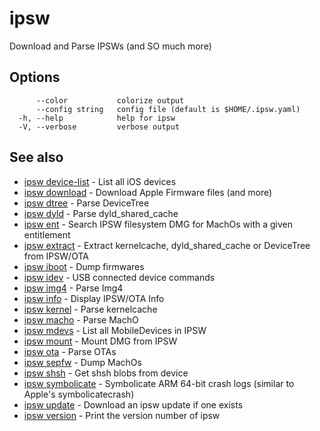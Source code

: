 # ipsw

Download and Parse IPSWs (and SO much more)

## Options

```
      --color           colorize output
      --config string   config file (default is $HOME/.ipsw.yaml)
  -h, --help            help for ipsw
  -V, --verbose         verbose output
```

## See also

* [ipsw device-list](/cmd/ipsw_device-list/)	 - List all iOS devices
* [ipsw download](/cmd/ipsw_download/)	 - Download Apple Firmware files (and more)
* [ipsw dtree](/cmd/ipsw_dtree/)	 - Parse DeviceTree
* [ipsw dyld](/cmd/ipsw_dyld/)	 - Parse dyld_shared_cache
* [ipsw ent](/cmd/ipsw_ent/)	 - Search IPSW filesystem DMG for MachOs with a given entitlement
* [ipsw extract](/cmd/ipsw_extract/)	 - Extract kernelcache, dyld_shared_cache or DeviceTree from IPSW/OTA
* [ipsw iboot](/cmd/ipsw_iboot/)	 - Dump firmwares
* [ipsw idev](/cmd/ipsw_idev/)	 - USB connected device commands
* [ipsw img4](/cmd/ipsw_img4/)	 - Parse Img4
* [ipsw info](/cmd/ipsw_info/)	 - Display IPSW/OTA Info
* [ipsw kernel](/cmd/ipsw_kernel/)	 - Parse kernelcache
* [ipsw macho](/cmd/ipsw_macho/)	 - Parse MachO
* [ipsw mdevs](/cmd/ipsw_mdevs/)	 - List all MobileDevices in IPSW
* [ipsw mount](/cmd/ipsw_mount/)	 - Mount DMG from IPSW
* [ipsw ota](/cmd/ipsw_ota/)	 - Parse OTAs
* [ipsw sepfw](/cmd/ipsw_sepfw/)	 - Dump MachOs
* [ipsw shsh](/cmd/ipsw_shsh/)	 - Get shsh blobs from device
* [ipsw symbolicate](/cmd/ipsw_symbolicate/)	 - Symbolicate ARM 64-bit crash logs (similar to Apple's symbolicatecrash)
* [ipsw update](/cmd/ipsw_update/)	 - Download an ipsw update if one exists
* [ipsw version](/cmd/ipsw_version/)	 - Print the version number of ipsw

